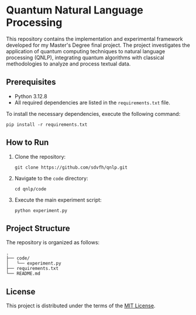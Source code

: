 # Quantum Natural Language Processing

This repository contains the implementation and experimental framework developed for my Master's Degree final project. The project investigates the application of quantum computing techniques to natural language processing (QNLP), integrating quantum algorithms with classical methodologies to analyze and process textual data.

## Prerequisites

- Python 3.12.8
- All required dependencies are listed in the `requirements.txt` file.

To install the necessary dependencies, execute the following command:

    pip install -r requirements.txt

## How to Run

1. Clone the repository:
    
       git clone https://github.com/sdvfh/qnlp.git

2. Navigate to the `code` directory:
    
       cd qnlp/code

3. Execute the main experiment script:
    
       python experiment.py

## Project Structure

The repository is organized as follows:

    .
    ├── code/
    │   └── experiment.py
    ├── requirements.txt
    └── README.md

## License

This project is distributed under the terms of the [MIT License](LICENSE).
